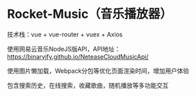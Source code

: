 # Rocket-Music（音乐播放器）
技术栈：vue + vue-router + vuex + Axios

使用网易云音乐NodeJS版API，API地址：https://binaryify.github.io/NeteaseCloudMusicApi/

使用图片懒加载，Webpack分包等优化页面渲染时间，增加用户体验

包含搜索历史，在线搜索，收藏歌曲，随机播放等多功能交互
